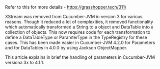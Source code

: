Refer to this for more details - https://grasshopper.tech/311/

XStream was removed from Cucumber-JVM in version 3 for various reasons. Though it reduced a lot of complexities, it removed functionality which automatically transformed a String to a object and DataTable into a collection of objects. This now requires code for each transformation to define a DataTableType or ParamterType in the TypeRegistry for these cases. This has been made easier in Cucumber-JVM 4.2.0 for Parameters and for DataTables in 4.0.0 by using Jackson ObjectMapper.

This article explains in brief the handling of parameters in Cucumber-JVM versiona 3x to 4.1.1.

